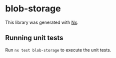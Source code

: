 # blob-storage

This library was generated with [Nx](https://nx.dev).

## Running unit tests

Run `nx test blob-storage` to execute the unit tests.
